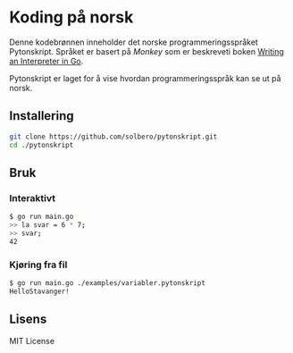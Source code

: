 # Koding på norsk

Denne kodebrønnen inneholder det norske programmeringsspråket Pytonskript. Språket er basert på _Monkey_ som er beskreveti boken [Writing an Interpreter in Go](https://interpreterbook.com/).

Pytonskript er laget for å vise hvordan programmeringsspråk kan se ut på norsk.

## Installering

```sh
git clone https://github.com/solbero/pytonskript.git
cd ./pytonskript
```

## Bruk

### Interaktivt
```bash
$ go run main.go
>> la svar = 6 * 7;
>> svar;
42
```

### Kjøring fra fil
```bash
$ go run main.go ./examples/variabler.pytonskript 
HelloStavanger!
```

## Lisens

MIT License
